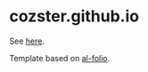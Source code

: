 # cozster.github.io

See [here](https://cozster.github.io).

Template based on [al-folio](https://github.com/alshedivat/al-folio).